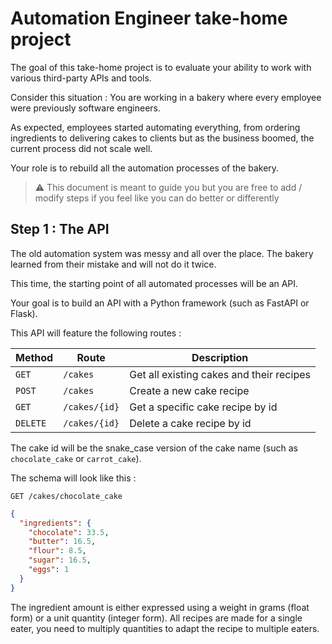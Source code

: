 # Automation Engineer take-home project

The goal of this take-home project is to evaluate your ability to work with various third-party APIs and tools.

Consider this situation : You are working in a bakery where every employee were previously software engineers.

As expected, employees started automating everything, from ordering ingredients to delivering cakes to clients but as the business boomed, the current process did not scale well.

Your role is to rebuild all the automation processes of the bakery.

> ⚠️ This document is meant to guide you but you are free to add / modify steps if you feel like you can do better or differently

## Step 1 : The API

The old automation system was messy and all over the place. The bakery learned from their mistake and will not do it twice.

This time, the starting point of all automated processes will be an API.

Your goal is to build an API with a Python framework (such as FastAPI or Flask).

This API will feature the following routes :

| Method | Route | Description |
| ------ | ----- | ----------- |
| `GET`  | `/cakes` | Get all existing cakes and their recipes |
| `POST` | `/cakes` | Create a new cake recipe |
| `GET` | `/cakes/{id}` | Get a specific cake recipe by id |
| `DELETE` | `/cakes/{id}` | Delete a cake recipe by id |

The cake id will be the snake_case version of the cake name (such as `chocolate_cake` or `carrot_cake`).

The schema will look like this :

`GET /cakes/chocolate_cake`
```json
{
  "ingredients": {
    "chocolate": 33.5,
    "butter": 16.5,
    "flour": 8.5,
    "sugar": 16.5,
    "eggs": 1
  }
}
```

The ingredient amount is either expressed using a weight in grams (float form) or a unit quantity (integer form).
All recipes are made for a single eater, you need to multiply quantities to adapt the recipe to multiple eaters.
